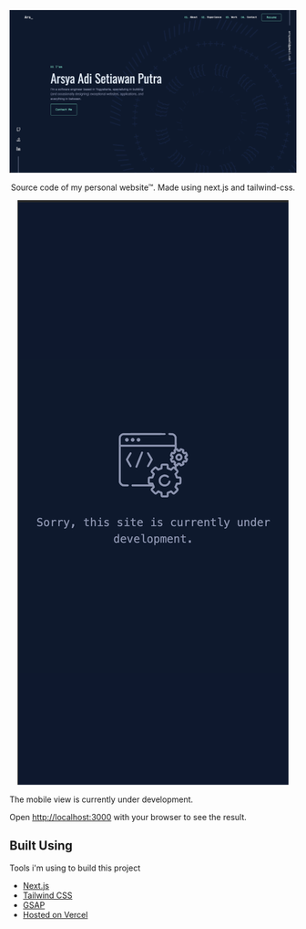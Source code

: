 <p align="center">
  <img src="/public/preview.png" alt='preview'>
</p>
<p align="center">
  Source code of my personal website™</a>. Made using next.js and tailwind-css.
</p>

<p align="center">
  <img src="/public/preview-mobile.png" alt='preview-mobile'>
</p>
<p>
  The mobile view is currently under development.
</p>

Open [http://localhost:3000](http://localhost:3000) with your browser to see the result.

## Built Using

Tools i'm using to build this project

- [Next.js](https://nextjs.org/)
- [Tailwind CSS](https://tailwindcss.com/)
- [GSAP](https://github.com/greensock/GSAP)
- [Hosted on Vercel](https://vercel.com)
